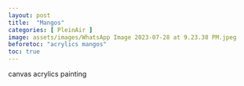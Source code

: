 ```yaml
---
layout: post
title:  "Mangos"
categories: [ PleinAir ]
image: assets/images/WhatsApp Image 2023-07-28 at 9.23.38 PM.jpeg
beforetoc: "acrylics mangos"
toc: true
---
```


canvas acrylics painting